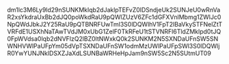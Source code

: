 dm1lc3M6Ly9ld29nSUNKMklqb2dJaklpTEFvZ0lDSndjeUk2SUNJeU0wRnVaR2xsYkdraUxBb2dJQ0poWkdRaU9pQWlZUzV6ZFc1dGFXVnlMbmg1ZWlJc0NpQWdJbkJ2Y25RaU9pQTBNRFUwTml3S0lDQWlhV1FpT2lBaVkySTFNelZtTVRFdE1USXhNaTAwTVdJM0xUbG1ZelF0TkRFeU1tSTVNRFl6TldZMklpd0tJQ0FpWVdsa0lqb2dNVFlzQ2lBZ0ltNWxkQ0k2SUNKM2N5SXNDaUFnSW5SNWNHVWlPaUFpYm05dVpTSXNDaUFnSW1odmMzUWlPaUFpSWl3S0lDQWljR0YwYUNJNklDSXZJaXdLSUNBaWRHeHpJam9nSW5Sc2N5SUtmUT09
